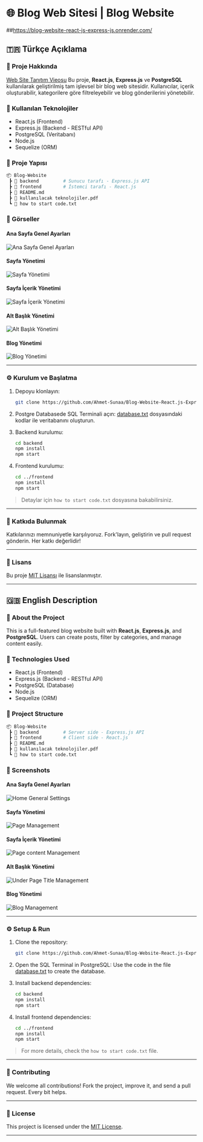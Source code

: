 # 🌐 Blog Web Sitesi | Blog Website

##https://blog-website-react-js-express-js.onrender.com/

## 🇹🇷 Türkçe Açıklama

### 📌 Proje Hakkında
[Web Site Tanıtım Vieosu](./Blog-sitesi-tanıtım-videosu.mp4)
Bu proje, **React.js**, **Express.js** ve **PostgreSQL** kullanılarak geliştirilmiş tam işlevsel bir blog web sitesidir. Kullanıcılar, içerik oluşturabilir, kategorilere göre filtreleyebilir ve blog gönderilerini yönetebilir.

### 🧰 Kullanılan Teknolojiler

- React.js (Frontend)
- Express.js (Backend - RESTful API)
- PostgreSQL (Veritabanı)
- Node.js
- Sequelize (ORM)

### 📂 Proje Yapısı

```bash
📦 Blog-Website
 ┣ 📁 backend         # Sunucu tarafı - Express.js API
 ┣ 📁 frontend        # İstemci tarafı - React.js
 ┣ 📄 README.md
 ┣ 📄 kullanılacak teknolojiler.pdf
 ┗ 📄 how to start code.txt
```

### 📸 Görseller

#### Ana Sayfa Genel Ayarları
![Ana Sayfa Genel Ayarları](./screenshots/Home-Genel-ayar-değiştirme.png)

#### Sayfa Yönetimi
![Sayfa Yönetimi](./screenshots/Sayfa-Yönetim.png)

#### Sayfa İçerik Yönetimi
![Sayfa İçerik Yönetimi](./screenshots/Sayfa-İçerik-Yönetim.png)

#### Alt Başlık Yönetimi
![Alt Başlık Yönetimi](./screenshots/Alt-Başlık-Ekleme.png)

#### Blog Yönetimi
![Blog Yönetimi](./screenshots/Blog.png)

---

### ⚙️ Kurulum ve Başlatma

1. Depoyu klonlayın:
   ```bash
   git clone https://github.com/Ahmet-Sunaa/Blog-Website-React.js-Express.js-PostgreSQL.git
   ```
2. Postgre Databasede SQL Terminali açın:
   [database.txt](./database.txt) dosyasındaki kodlar ile veritabanını oluşturun.

3. Backend kurulumu:
   ```bash
   cd backend
   npm install
   npm start
   ```

4. Frontend kurulumu:
   ```bash
   cd ../frontend
   npm install
   npm start
   ```

> Detaylar için `how to start code.txt` dosyasına bakabilirsiniz.

---

### 🤝 Katkıda Bulunmak

Katkılarınızı memnuniyetle karşılıyoruz. Fork'layın, geliştirin ve pull request gönderin. Her katkı değerlidir!

---

### 📄 Lisans

Bu proje [MIT Lisansı](LICENSE) ile lisanslanmıştır.

---

## 🇬🇧 English Description

### 📌 About the Project

This is a full-featured blog website built with **React.js**, **Express.js**, and **PostgreSQL**. Users can create posts, filter by categories, and manage content easily.

### 🧰 Technologies Used

- React.js (Frontend)
- Express.js (Backend - RESTful API)
- PostgreSQL (Database)
- Node.js
- Sequelize (ORM)

### 📂 Project Structure

```bash
📦 Blog-Website
 ┣ 📁 backend         # Server side - Express.js API
 ┣ 📁 frontend        # Client side - React.js
 ┣ 📄 README.md
 ┣ 📄 kullanılacak teknolojiler.pdf
 ┗ 📄 how to start code.txt
```

### 📸 Screenshots


#### Ana Sayfa Genel Ayarları
![Home General Settings](./screenshots/Home-Genel-ayar-değiştirme.png)

#### Sayfa Yönetimi
![Page Management](./screenshots/Sayfa-Yönetim.png)

#### Sayfa İçerik Yönetimi
![Page content Management](./screenshots/Sayfa-İçerik-Yönetim.png)

#### Alt Başlık Yönetimi
![Under Page Title Management](./screenshots/Alt-Başlık-Ekleme.png)

#### Blog Yönetimi
![Blog Management](./screenshots/Blog.png)

---

### ⚙️ Setup & Run

1. Clone the repository:
   ```bash
   git clone https://github.com/Ahmet-Sunaa/Blog-Website-React.js-Express.js-PostgreSQL.git
   ```

2. Open the SQL Terminal in PostgreSQL:
   Use the code in the file [database.txt](./database.txt) to create the database.

3. Install backend dependencies:
   ```bash
   cd backend
   npm install
   npm start
   ```

4. Install frontend dependencies:
   ```bash
   cd ../frontend
   npm install
   npm start
   ```

> For more details, check the `how to start code.txt` file.

---

### 🤝 Contributing

We welcome all contributions! Fork the project, improve it, and send a pull request. Every bit helps.

---

### 📄 License

This project is licensed under the [MIT License](LICENSE).

---
